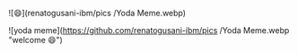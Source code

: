 ![😄](renatogusani-ibm/pics
/Yoda Meme.webp)

![yoda meme](https://github.com/renatogusani-ibm/pics
/Yoda Meme.webp "welcome 😄")

<!--
**renatogusani-ibm/renatogusani-ibm** is a ✨ _special_ ✨ repository because its `README.md` (this file) appears on your GitHub profile.

Here are some ideas to get you started:

- 🔭 I’m currently working on ...
- 🌱 I’m currently learning ...
- 👯 I’m looking to collaborate on ...
- 🤔 I’m looking for help with ...
- 💬 Ask me about ...
- 📫 How to reach me: ...
- 😄 Pronouns: ...
- ⚡ Fun fact: ...
-->
